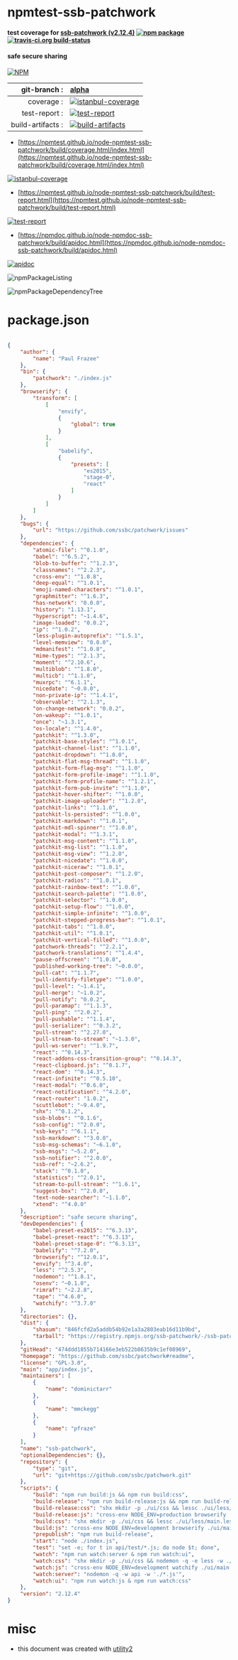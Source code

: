 # npmtest-ssb-patchwork

#### test coverage for  [ssb-patchwork (v2.12.4)](https://github.com/ssbc/patchwork#readme)  [![npm package](https://img.shields.io/npm/v/npmtest-ssb-patchwork.svg?style=flat-square)](https://www.npmjs.org/package/npmtest-ssb-patchwork) [![travis-ci.org build-status](https://api.travis-ci.org/npmtest/node-npmtest-ssb-patchwork.svg)](https://travis-ci.org/npmtest/node-npmtest-ssb-patchwork)

#### safe secure sharing

[![NPM](https://nodei.co/npm/ssb-patchwork.png?downloads=true&downloadRank=true&stars=true)](https://www.npmjs.com/package/ssb-patchwork)

| git-branch : | [alpha](https://github.com/npmtest/node-npmtest-ssb-patchwork/tree/alpha)|
|--:|:--|
| coverage : | [![istanbul-coverage](https://npmtest.github.io/node-npmtest-ssb-patchwork/build/coverage.badge.svg)](https://npmtest.github.io/node-npmtest-ssb-patchwork/build/coverage.html/index.html)|
| test-report : | [![test-report](https://npmtest.github.io/node-npmtest-ssb-patchwork/build/test-report.badge.svg)](https://npmtest.github.io/node-npmtest-ssb-patchwork/build/test-report.html)|
| build-artifacts : | [![build-artifacts](https://npmtest.github.io/node-npmtest-ssb-patchwork/glyphicons_144_folder_open.png)](https://github.com/npmtest/node-npmtest-ssb-patchwork/tree/gh-pages/build)|

- [https://npmtest.github.io/node-npmtest-ssb-patchwork/build/coverage.html/index.html](https://npmtest.github.io/node-npmtest-ssb-patchwork/build/coverage.html/index.html)

[![istanbul-coverage](https://npmtest.github.io/node-npmtest-ssb-patchwork/build/screenCapture.buildCi.browser.%252Ftmp%252Fbuild%252Fcoverage.lib.html.png)](https://npmtest.github.io/node-npmtest-ssb-patchwork/build/coverage.html/index.html)

- [https://npmtest.github.io/node-npmtest-ssb-patchwork/build/test-report.html](https://npmtest.github.io/node-npmtest-ssb-patchwork/build/test-report.html)

[![test-report](https://npmtest.github.io/node-npmtest-ssb-patchwork/build/screenCapture.buildCi.browser.%252Ftmp%252Fbuild%252Ftest-report.html.png)](https://npmtest.github.io/node-npmtest-ssb-patchwork/build/test-report.html)

- [https://npmdoc.github.io/node-npmdoc-ssb-patchwork/build/apidoc.html](https://npmdoc.github.io/node-npmdoc-ssb-patchwork/build/apidoc.html)

[![apidoc](https://npmdoc.github.io/node-npmdoc-ssb-patchwork/build/screenCapture.buildCi.browser.%252Ftmp%252Fbuild%252Fapidoc.html.png)](https://npmdoc.github.io/node-npmdoc-ssb-patchwork/build/apidoc.html)

![npmPackageListing](https://npmtest.github.io/node-npmtest-ssb-patchwork/build/screenCapture.npmPackageListing.svg)

![npmPackageDependencyTree](https://npmtest.github.io/node-npmtest-ssb-patchwork/build/screenCapture.npmPackageDependencyTree.svg)



# package.json

```json

{
    "author": {
        "name": "Paul Frazee"
    },
    "bin": {
        "patchwork": "./index.js"
    },
    "browserify": {
        "transform": [
            [
                "envify",
                {
                    "global": true
                }
            ],
            [
                "babelify",
                {
                    "presets": [
                        "es2015",
                        "stage-0",
                        "react"
                    ]
                }
            ]
        ]
    },
    "bugs": {
        "url": "https://github.com/ssbc/patchwork/issues"
    },
    "dependencies": {
        "atomic-file": "^0.1.0",
        "babel": "^6.5.2",
        "blob-to-buffer": "^1.2.3",
        "classnames": "^2.2.3",
        "cross-env": "^1.0.8",
        "deep-equal": "^1.0.1",
        "emoji-named-characters": "^1.0.1",
        "graphmitter": "^1.6.3",
        "has-network": "0.0.0",
        "history": "1.13.1",
        "hyperscript": "~1.4.6",
        "image-loaded": "0.0.2",
        "ip": "^1.0.2",
        "less-plugin-autoprefix": "^1.5.1",
        "level-memview": "0.0.0",
        "mdmanifest": "^1.0.8",
        "mime-types": "^2.1.3",
        "moment": "^2.10.6",
        "multiblob": "^1.8.0",
        "multicb": "^1.1.0",
        "muxrpc": "^6.1.1",
        "nicedate": "~0.0.0",
        "non-private-ip": "^1.4.1",
        "observable": "^2.1.3",
        "on-change-network": "0.0.2",
        "on-wakeup": "^1.0.1",
        "once": "~1.3.1",
        "os-locale": "^1.4.0",
        "patchkit": "^1.3.0",
        "patchkit-base-styles": "^1.0.1",
        "patchkit-channel-list": "^1.1.0",
        "patchkit-dropdown": "^1.0.0",
        "patchkit-flat-msg-thread": "^1.1.0",
        "patchkit-form-flag-msg": "^1.1.0",
        "patchkit-form-profile-image": "^1.1.0",
        "patchkit-form-profile-name": "^1.2.1",
        "patchkit-form-pub-invite": "^1.1.0",
        "patchkit-hover-shifter": "^1.0.0",
        "patchkit-image-uploader": "^1.2.0",
        "patchkit-links": "^1.1.0",
        "patchkit-ls-persisted": "^1.0.0",
        "patchkit-markdown": "^1.0.1",
        "patchkit-mdl-spinner": "^1.0.0",
        "patchkit-modal": "^1.3.1",
        "patchkit-msg-content": "^1.1.0",
        "patchkit-msg-list": "^1.1.0",
        "patchkit-msg-view": "^1.2.0",
        "patchkit-nicedate": "^1.0.0",
        "patchkit-niceraw": "^1.0.1",
        "patchkit-post-composer": "^1.2.0",
        "patchkit-radios": "^1.0.1",
        "patchkit-rainbow-text": "^1.0.0",
        "patchkit-search-palette": "^1.0.0",
        "patchkit-selector": "^1.0.0",
        "patchkit-setup-flow": "^1.0.0",
        "patchkit-simple-infinite": "^1.0.0",
        "patchkit-stepped-progress-bar": "^1.0.1",
        "patchkit-tabs": "^1.0.0",
        "patchkit-util": "^1.0.1",
        "patchkit-vertical-filled": "^1.0.0",
        "patchwork-threads": "^2.2.1",
        "patchwork-translations": "^1.4.4",
        "pause-offscreen": "^1.0.0",
        "published-working-tree": "~0.0.0",
        "pull-cat": "^1.1.7",
        "pull-identify-filetype": "^1.0.0",
        "pull-level": "~1.4.1",
        "pull-merge": "~1.0.2",
        "pull-notify": "0.0.2",
        "pull-paramap": "^1.1.3",
        "pull-ping": "^2.0.2",
        "pull-pushable": "^1.1.4",
        "pull-serializer": "^0.3.2",
        "pull-stream": "^2.27.0",
        "pull-stream-to-stream": "~1.3.0",
        "pull-ws-server": "^1.9.7",
        "react": "^0.14.3",
        "react-addons-css-transition-group": "^0.14.3",
        "react-clipboard.js": "^0.1.7",
        "react-dom": "^0.14.3",
        "react-infinite": "^0.5.10",
        "react-modal": "^0.6.0",
        "react-notification": "^4.2.0",
        "react-router": "1.0.2",
        "scuttlebot": "~9.4.0",
        "shx": "^0.1.2",
        "ssb-blobs": "^0.1.6",
        "ssb-config": "^2.0.0",
        "ssb-keys": "^6.1.1",
        "ssb-markdown": "^3.0.0",
        "ssb-msg-schemas": "~6.1.0",
        "ssb-msgs": "~5.2.0",
        "ssb-notifier": "^2.0.0",
        "ssb-ref": "~2.6.2",
        "stack": "^0.1.0",
        "statistics": "^2.0.1",
        "stream-to-pull-stream": "^1.6.1",
        "suggest-box": "^2.0.0",
        "text-node-searcher": "~1.1.0",
        "xtend": "^4.0.0"
    },
    "description": "safe secure sharing",
    "devDependencies": {
        "babel-preset-es2015": "^6.3.13",
        "babel-preset-react": "^6.3.13",
        "babel-preset-stage-0": "^6.3.13",
        "babelify": "^7.2.0",
        "browserify": "^12.0.1",
        "envify": "^3.4.0",
        "less": "^2.5.3",
        "nodemon": "^1.8.1",
        "osenv": "~0.1.0",
        "rimraf": "~2.2.8",
        "tape": "^4.6.0",
        "watchify": "^3.7.0"
    },
    "directories": {},
    "dist": {
        "shasum": "846fcfd2a5addb54b92e1a3a2803eab16d11b9bd",
        "tarball": "https://registry.npmjs.org/ssb-patchwork/-/ssb-patchwork-2.12.4.tgz"
    },
    "gitHead": "474ddd1855b714166e3eb522b8635b9c1ef08969",
    "homepage": "https://github.com/ssbc/patchwork#readme",
    "license": "GPL-3.0",
    "main": "app/index.js",
    "maintainers": [
        {
            "name": "dominictarr"
        },
        {
            "name": "mmckegg"
        },
        {
            "name": "pfraze"
        }
    ],
    "name": "ssb-patchwork",
    "optionalDependencies": {},
    "repository": {
        "type": "git",
        "url": "git+https://github.com/ssbc/patchwork.git"
    },
    "scripts": {
        "build": "npm run build:js && npm run build:css",
        "build-release": "npm run build-release:js && npm run build-release:css",
        "build-release:css": "shx mkdir -p ./ui/css && lessc ./ui/less/main.less --autoprefix ./ui/css/main.css",
        "build-release:js": "cross-env NODE_ENV=production browserify ./ui/main.js --extension=.jsx -o ./ui/main.build.js",
        "build:css": "shx mkdir -p ./ui/css && lessc ./ui/less/main.less ./ui/css/main.css",
        "build:js": "cross-env NODE_ENV=development browserify ./ui/main.js --extension=.jsx --debug -r react -r react-dom -r react-addons-css-transition-group -o ./ui/main.build.js",
        "prepublish": "npm run build-release",
        "start": "node ./index.js",
        "test": "set -e; for t in api/test/*.js; do node $t; done",
        "watch": "npm run watch:server & npm run watch:ui",
        "watch:css": "shx mkdir -p ./ui/css && nodemon -q -e less -w ./ui/less -x 'lessc --verbose ./ui/less/main.less ./ui/css/main.css'",
        "watch:js": "cross-env NODE_ENV=development watchify ./ui/main.js --extension=.jsx -o ./ui/main.build.js -v --debug -r react -r react-dom -r react-addons-css-transition-group",
        "watch:server": "nodemon -q -w api -w './*.js'",
        "watch:ui": "npm run watch:js & npm run watch:css"
    },
    "version": "2.12.4"
}
```



# misc
- this document was created with [utility2](https://github.com/kaizhu256/node-utility2)
